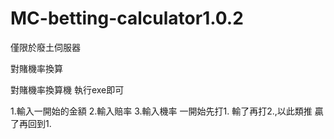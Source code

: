 # MC-betting-calculator1.0.2
僅限於廢土伺服器

對賭機率換算

對賭機率換算機 執行exe即可

1.輸入一開始的金額
2.輸入賠率
3.輸入機率 一開始先打1. 輸了再打2.,以此類推 贏了再回到1.

